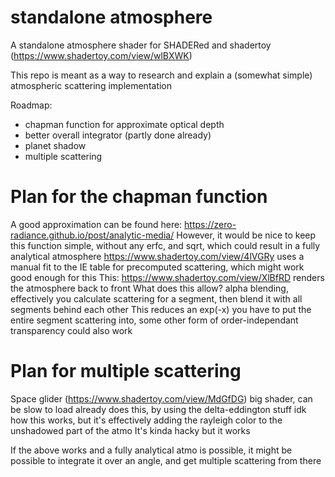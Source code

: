 # standalone atmosphere

A standalone atmosphere shader for SHADERed and shadertoy (https://www.shadertoy.com/view/wlBXWK)

This repo is meant as a way to research and explain a (somewhat simple) atmospheric scattering implementation

Roadmap: 
 - chapman function for approximate optical depth
 - better overall integrator (partly done already)
 - planet shadow
 - multiple scattering

# Plan for the chapman function
A good approximation can be found here: https://zero-radiance.github.io/post/analytic-media/
However, it would be nice to keep this function simple, without any erfc, and sqrt, which could result in a fully analytical atmosphere
https://www.shadertoy.com/view/4lVGRy uses a manual fit to the IE table for precomputed scattering, which might work good enough for this
This: https://www.shadertoy.com/view/XlBfRD renders the atmosphere back to front
What does this allow? alpha blending, effectively you calculate scattering for a segment, then blend it with all segments behind each other
This reduces an exp(-x) you have to put the entire segment scattering into, some other form of order-independant transparency could also work

# Plan for multiple scattering
Space glider (https://www.shadertoy.com/view/MdGfDG) big shader, can be slow to load
already does this, by using the delta-eddington stuff
idk how this works, but it's effectively adding the rayleigh color to the unshadowed part of the atmo
It's kinda hacky but it works

If the above works and a fully analytical atmo is possible, it might be possible to integrate it over an angle, and get multiple scattering from there

